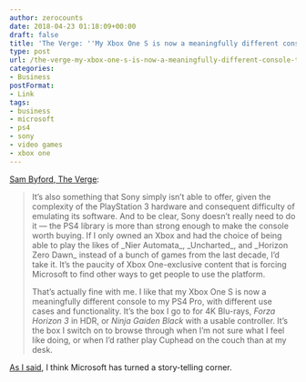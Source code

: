```yaml
---
author: zerocounts
date: 2018-04-23 01:18:09+00:00
draft: false
title: 'The Verge: ''My Xbox One S is now a meaningfully different console to my PS4'''
type: post
url: /the-verge-my-xbox-one-s-is-now-a-meaningfully-different-console-to-my-ps4/
categories:
- Business
postFormat:
- Link
tags:
- business
- microsoft
- ps4
- sony
- video games
- xbox one
---
```


[Sam Byford, The Verge](https://www.theverge.com/2018/4/18/17251030/xbox-one-backwards-compatibility-360-panzer-dragoon-orta):


<blockquote>It’s also something that Sony simply isn’t able to offer, given the complexity of the PlayStation 3 hardware and consequent difficulty of emulating its software. And to be clear, Sony doesn’t really need to do it — the PS4 library is more than strong enough to make the console worth buying. If I only owned an Xbox and had the choice of being able to play the likes of _Nier Automata_, _Uncharted_, and _Horizon Zero Dawn_ instead of a bunch of games from the last decade, I’d take it. It’s the paucity of Xbox One-exclusive content that is forcing Microsoft to find other ways to get people to use the platform.

That’s actually fine with me. I like that my Xbox One S is now a meaningfully different console to my PS4 Pro, with different use cases and functionality. It’s the box I go to for 4K Blu-rays, _Forza Horizon 3_ in HDR, or _Ninja Gaiden Black_ with a usable controller. It’s the box I switch on to browse through when I’m not sure what I feel like doing, or when I’d rather play Cuphead on the couch than at my desk.

</blockquote>

[As I said](https://www.zerocounts.net/2018/04/10/more-original-xbox-games-coming-to-xbox-one-backward-compatibility/), I think Microsoft has turned a story-telling corner.
